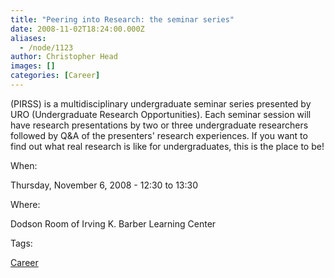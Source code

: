 ```yaml
---
title: "Peering into Research: the seminar series"
date: 2008-11-02T18:24:00.000Z
aliases:
  - /node/1123
author: Christopher Head
images: []
categories: [Career]
---
```


(PIRSS) is a multidisciplinary undergraduate seminar series presented by URO (Undergraduate Research Opportunities). Each seminar session will have research presentations by two or three undergraduate researchers followed by Q&A of the presenters' research experiences. If you want to find out what real research is like for undergraduates, this is the place to be!

When: 

Thursday, November 6, 2008 - 12:30 to 13:30

Where: 

Dodson Room of Irving K. Barber Learning Center

Tags: 

[Career](/career)
